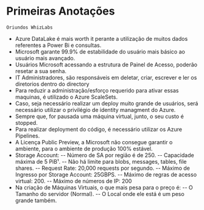 # Primeiras Anotações #
    Oriundos WhizLabs 
  
  - Azure DataLake é mais worth it perante a utilização de muitos dados referentes a Power Bi e consultas.
  - Microsoft garante 99.9% de estabilidade do usuário mais básico ao usuário mais avançado.
  - Usuários Microsoft acessando a estrutura de Painel de Acesso, poderão resetar a sua senha.
  - IT Administradores, são responsáveis em deletar, criar, escrever e ler os diretorios dentro do directory
  - Para reduzir a administração/esforço requerido para ativar essas maquinas, é utilizado o Azure ScaleSets.
  - Caso, seja necessário realizar um deploy muito grande de usuários, será necessário utilizar o privilégio de identity managment do Azure.
  - Sempre que, for pausada uma máquina virtual, junto, o seu custo é stopped.
  - Para realizar deployment do código, é necessário utilizar os Azure Pipelines.
  - A Licença Public Preview, a Microsoft não consegue garantir o ambiente, para o ambiente de produção 100% estável.
  - Storage Account:
  	-- Número de SA por região é de 250.
	-- Capacidade máxima de 5 PiB¹.
	-- Não há limite para blobs, messages, tables, file shares.
	-- Request Rate: 20,000 requests por segundo.
	-- Máximo de Ingresso por Storage Account: 25GBPS.
	-- Máximo de regras de acesso virtual: 200.
	-- Máximo de números de IP: 200
  - Na criação de Máquinas Virtuais, o que mais pesa para o preço é:
  	-- O Tamanho do servidor (Normal).
	-- O Local onde ele está é um peso grande também.
	
